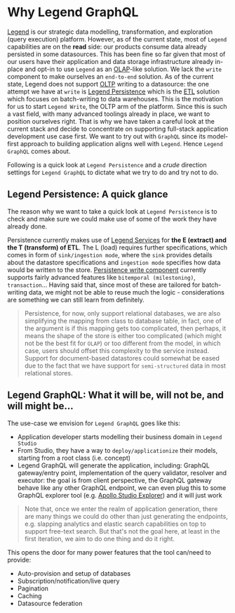 # Why Legend GraphQL

[Legend](https://legend.finos.org/) is our strategic data modelling, transformation, and exploration (query execution) platform. However, as of the current state, most of `Legend` capabilities are on the **read** side: our products consume data already persisted in some datasources. This has been fine so far given that most of our users have their application and data storage infrastructure already in-place and opt-in to use `Legend` as an [OLAP](https://en.wikipedia.org/wiki/Online_analytical_processing)-like solution. We lack the `write` component to make ourselves an `end-to-end` solution. As of the current state, Legend does not support [OLTP](https://www.oracle.com/database/what-is-oltp/) writing to a datasource: the one attempt we have at `write` is [Legend Persistence](https://github.com/finos/legend-engine/tree/master/legend-engine-xt-persistence-component) which is the [ETL](https://www.snowflake.com/guides/what-etl) solution which focuses on batch-writing to data warehouses. This is the motivation for us to start `Legend Write`, the OLTP arm of the platform. Since this is such a vast field, with many advanced toolings already in place, we want to position ourselves right. That is why we have taken a careful look at the current stack and decide to concentrate on supporting full-stack application development use case first. We want to try out with `GraphQL` since its model-first approach to building application aligns well with `Legend`. Hence `Legend GraphQL` comes about.

Following is a quick look at `Legend Persistence` and a _crude_ direction settings for `Legend GraphQL` to dictate what we try to do and try not to do.

## Legend Persistence: A quick glance

The reason why we want to take a quick look at `Legend Persistence` is to check and make sure we could make use of some of the work they have already done.

Persistence currently makes use of [Legend Services](https://github.com/finos/legend-engine/tree/master/legend-engine-language-pure-dsl-service) for **the E (extract) and the T (transform) of ETL**. The L (load) requires further specifications, which comes in form of `sink/ingestion mode`, where the `sink` provides details about the datastore specifications and `ingestion mode` specifies how data would be written to the store. [Persistence write component](https://github.com/finos/legend-engine/tree/master/legend-engine-xt-persistence-component) currently supports fairly advanced features like `bitemporal (milestoning)`, `transaction`... Having said that, since most of these are tailored for batch-writing data, we might not be able to reuse much the logic - considerations are something we can still learn from definitely.

> Persistence, for now, only support relational databases, we are also simplifying the mapping from class to database table, in fact, one of the argument is if this mapping gets too complicated, then perhaps, it means the shape of the store is either too complicated (which might not be the best fit for `OLAP`) or too different from the model, in which case, users should offset this complexity to the service instead. Support for document-based datastores could somewhat be eased due to the fact that we have support for `semi-structured` data in most relational stores.

## Legend GraphQL: What it will be, will not be, and will might be...

The use-case we envision for `Legend GraphQL` goes like this:

- Application developer starts modelling their business domain in `Legend Studio`
- From Studio, they have a way to `deploy/applicationize` their models, starting from a root class (i.e. concept)
- Legend GraphQL will generate the application, including: GraphQL gateway/entry point, implementation of the query validator, resolver and executor: the goal is from client perspective, the GraphQL gateway behave like any other GraphQL endpoint, we can even plug this to some GraphQL explorer tool (e.g. [Apollo Studio Explorer](https://studio.apollographql.com/sandbox)) and it will just work

> Note that, once we enter the realm of application generation, there are many things we could do other than just generating the endpoints, e.g. slapping analytics and elastic search capabilities on top to support free-text search. But that's not the goal here, at least in the first iteration, we aim to do one thing and do it right.

This opens the door for many power features that the tool can/need to provide:

- Auto-provision and setup of databases
- Subscription/notification/live query
- Pagination
- Caching
- Datasource federation
